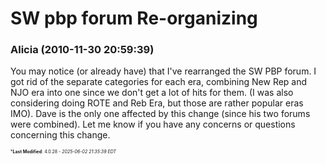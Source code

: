 # SW pbp forum Re-organizing

### **Alicia** (2010-11-30 20:59:39)

You may notice (or already have) that I've rearranged the SW PBP forum. I got rid of the separate categories for each era, combining New Rep and NJO era into one since we don't get a lot of hits for them. (I was also considering doing ROTE and Reb Era, but those are rather popular eras IMO).
Dave is the only one affected by this change (since his two forums were combined). Let me know if you have any concerns or questions concerning this change.



<span style="font-size: 0.5em;">***Last Modified**: 4.0.28 - *2025-06-02 21:35:39 EDT*</span>